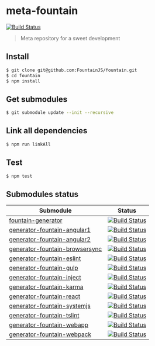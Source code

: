 # meta-fountain
[![Build Status](https://travis-ci.org/FountainJS/fountain.svg?branch=master)](https://travis-ci.org/FountainJS/fountain)
> Meta repository for a sweet development

## Install

```sh
$ git clone git@github.com:FountainJS/fountain.git
$ cd fountain
$ npm install
```

## Get submodules

```sh
$ git submodule update --init --recursive
```

## Link all dependencies

```sh
$ npm run linkAll
```

## Test

```sh
$ npm test
```

## Submodules status
| Submodule     | Status        |
| ------------- |:-------------:|
| [fountain-generator](https://github.com/FountainJS/fountain-generator)                         | [![Build Status](https://travis-ci.org/FountainJS/fountain-generator.svg?branch=master)](https://travis-ci.org/FountainJS/fountain-generator)                         |
| [generator-fountain-angular1](https://github.com/FountainJS/generator-fountain-angular1)       | [![Build Status](https://travis-ci.org/FountainJS/generator-fountain-angular1.svg?branch=master)](https://travis-ci.org/FountainJS/generator-fountain-angular1)       |
| [generator-fountain-angular2](https://github.com/FountainJS/generator-fountain-angular2)       | [![Build Status](https://travis-ci.org/FountainJS/generator-fountain-angular2.svg?branch=master)](https://travis-ci.org/FountainJS/generator-fountain-angular2)       |
| [generator-fountain-browsersync](https://github.com/FountainJS/generator-fountain-browsersync) | [![Build Status](https://travis-ci.org/FountainJS/generator-fountain-browsersync.svg?branch=master)](https://travis-ci.org/FountainJS/generator-fountain-browsersync) |
| [generator-fountain-eslint](https://github.com/FountainJS/generator-fountain-eslint)           | [![Build Status](https://travis-ci.org/FountainJS/generator-fountain-eslint.svg?branch=master)](https://travis-ci.org/FountainJS/generator-fountain-eslint)           |
| [generator-fountain-gulp](https://github.com/FountainJS/generator-fountain-gulp)               | [![Build Status](https://travis-ci.org/FountainJS/generator-fountain-gulp.svg?branch=master)](https://travis-ci.org/FountainJS/generator-fountain-gulp)               |
| [generator-fountain-inject](https://github.com/FountainJS/generator-fountain-inject)           | [![Build Status](https://travis-ci.org/FountainJS/generator-fountain-inject.svg?branch=master)](https://travis-ci.org/FountainJS/generator-fountain-inject)           |
| [generator-fountain-karma](https://github.com/FountainJS/generator-fountain-karma)             | [![Build Status](https://travis-ci.org/FountainJS/generator-fountain-karma.svg?branch=master)](https://travis-ci.org/FountainJS/generator-fountain-karma)             |
| [generator-fountain-react](https://github.com/FountainJS/generator-fountain-react)             | [![Build Status](https://travis-ci.org/FountainJS/generator-fountain-react.svg?branch=master)](https://travis-ci.org/FountainJS/generator-fountain-react)             |
| [generator-fountain-systemjs](https://github.com/FountainJS/generator-fountain-systemjs)       | [![Build Status](https://travis-ci.org/FountainJS/generator-fountain-systemjs.svg?branch=master)](https://travis-ci.org/FountainJS/generator-fountain-systemjs)       |
| [generator-fountain-tslint](https://github.com/FountainJS/generator-fountain-tslint)           | [![Build Status](https://travis-ci.org/FountainJS/generator-fountain-tslint.svg?branch=master)](https://travis-ci.org/FountainJS/generator-fountain-tslint)           |
| [generator-fountain-webapp](https://github.com/FountainJS/generator-fountain-webapp)           | [![Build Status](https://travis-ci.org/FountainJS/generator-fountain-webapp.svg?branch=master)](https://travis-ci.org/FountainJS/generator-fountain-webapp)           |
| [generator-fountain-webpack](https://github.com/FountainJS/generator-fountain-webpack)         | [![Build Status](https://travis-ci.org/FountainJS/generator-fountain-webpack.svg?branch=master)](https://travis-ci.org/FountainJS/generator-fountain-webpack)         |
